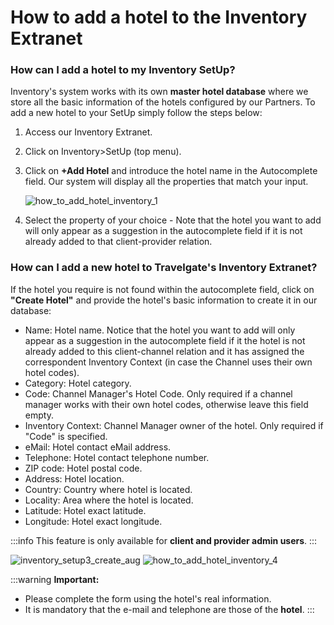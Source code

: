 ﻿---
sidebar_position: 2
---

# How to add a hotel to the Inventory Extranet

### How can I add a hotel to my Inventory SetUp?
Inventory's system works with its own **master hotel database** where we store all the basic information of the hotels configured by our Partners. To add a new hotel to your SetUp simply follow the steps below:

1. Access our Inventory Extranet.
2. Click on Inventory>SetUp (top menu).
3. Click on **+Add Hotel** and introduce the hotel name in the Autocomplete field. Our system will display all the properties that match your input.  

	![how_to_add_hotel_inventory_1](https://storage.travelgate.com/kbase/how_to_add_hotel_inventory_1.jpg)
4. Select the property of your choice - Note that the hotel you want to add will only appear as a suggestion in the autocomplete field if it is not already added to that client-provider relation.

### How can I add a new hotel to Travelgate's Inventory Extranet?

If the hotel you require is not found within the autocomplete field, click on **"Create Hotel"** and provide the hotel's basic information to create it in our database:

- Name: Hotel name. Notice that the hotel you want to add will only appear as a suggestion in the autocomplete field if it the hotel is not already added to this client-channel relation and it has assigned the correspondent Inventory Context (in case the Channel uses their own hotel codes).
- Category: Hotel category.
- Code: Channel Manager's Hotel Code. Only required if a channel manager works with their own hotel codes, otherwise leave this field empty.
- Inventory Context: Channel Manager owner of the hotel. Only required if "Code" is specified.
- eMail: Hotel contact eMail address.
- Telephone: Hotel contact telephone number.
- ZIP code: Hotel postal code.
- Address: Hotel location.
- Country: Country where hotel is located.
- Locality: Area where the hotel is located.
- Latitude: Hotel exact latitude.
- Longitude: Hotel exact longitude.

:::info
This feature is only available for **client and provider admin users**.
:::

![inventory_setup3_create_aug](https://storage.travelgate.com/kbase/inventory_setup3_create_aug.jpg)
![how_to_add_hotel_inventory_4](https://storage.travelgate.com/kbase/how_to_add_hotel_inventory_4.jpg)

:::warning **Important:**

- Please complete the form using the hotel's real information.
- It is mandatory that the e-mail and telephone are those of the **hotel**.
:::
